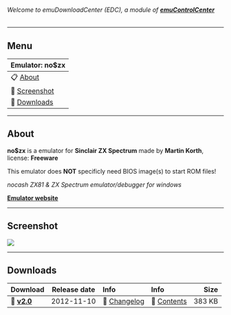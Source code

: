 ###### Welcome to emuDownloadCenter (EDC), a module of [**emuControlCenter**](https://github.com/PhoenixInteractiveNL/emuControlCenter/wiki/)
***
## Menu
| **Emulator: no$zx** |
|:---------|
| :clipboard: [About](#about) |
| :sunrise: [Screenshot](#screenshot) |
| :floppy_disk: [Downloads](#downloads) |
***
## About
**no$zx** is a emulator for **Sinclair ZX Spectrum** made by **Martin Korth**, license: **Freeware**

This emulator does **NOT** specificly need BIOS image(s) to start ROM files!

_nocash ZX81 & ZX Spectrum emulator/debugger for windows_

[**Emulator website**](http://problemkaputt.de/index.htm)
***
## Screenshot
![](https://raw.githubusercontent.com/PhoenixInteractiveNL/emuDownloadCenter/master/hooks/nozx/screen.jpg)
***
## Downloads
| Download | Release date  | Info       | Info       | Size       |
|:---------|:-------------:|:-----------|:-----------|-----------:|
| :floppy_disk: [**v2.0**](https://github.com/PhoenixInteractiveNL/edc-repo0001/raw/master/nozx/2.0.7z) | 2012-11-10 | :page_facing_up: [Changelog](https://github.com/PhoenixInteractiveNL/edc-repo0001/blob/master/nozx/2.0_changelog.txt) | :mag_right: [Contents](https://github.com/PhoenixInteractiveNL/edc-repo0001/blob/master/nozx/2.0_contents.txt) | 383 KB |
